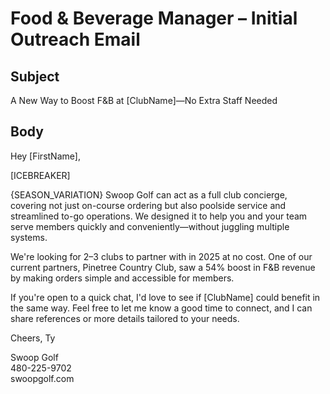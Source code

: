 # Food & Beverage Manager – Initial Outreach Email

## Subject
A New Way to Boost F&B at [ClubName]—No Extra Staff Needed

## Body
Hey [FirstName],

[ICEBREAKER]

{SEASON_VARIATION} Swoop Golf can act as a full club concierge, covering not just on-course ordering but also poolside service and streamlined to-go operations. We designed it to help you and your team serve members quickly and conveniently—without juggling multiple systems.

We're looking for 2–3 clubs to partner with in 2025 at no cost. One of our current partners, Pinetree Country Club, saw a 54% boost in F&B revenue by making orders simple and accessible for members.

If you're open to a quick chat, I'd love to see if [ClubName] could benefit in the same way. Feel free to let me know a good time to connect, and I can share references or more details tailored to your needs.

Cheers,
Ty

Swoop Golf  
480-225-9702  
swoopgolf.com
